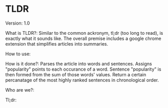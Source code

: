 # TLDR

Version: 1.0


What is TLDR?:
    Similar to the common ackronym, tl;dr (too long to read), is exactly what it sounds like. The overall premise includes a google chrome extension that simplifies articles into summaries. 
    
    
How to use:    
        
    
    
How is it done?: 
    Parses the article into words and sentences.
    Assigns "popularity" points to each occurance of a word.
    Sentence "popularity" is then formed from the sum of those words' values.
    Return a certain percanatage of the most highly ranked sentences in chronological order.


Who are we?:
    
    
    
Tl;dr: 
